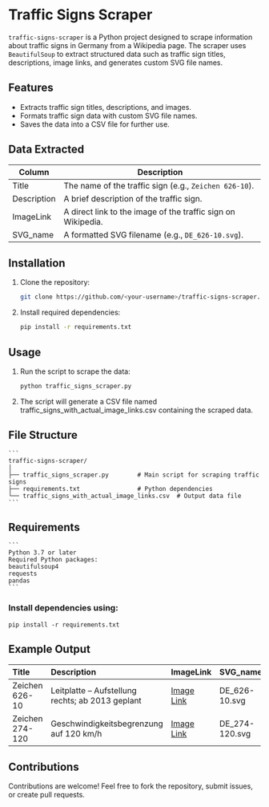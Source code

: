 # Traffic Signs Scraper

`traffic-signs-scraper` is a Python project designed to scrape information about traffic signs in Germany from a Wikipedia page. The scraper uses `BeautifulSoup` to extract structured data such as traffic sign titles, descriptions, image links, and generates custom SVG file names.

## Features

- Extracts traffic sign titles, descriptions, and images.
- Formats traffic sign data with custom SVG file names.
- Saves the data into a CSV file for further use.

## Data Extracted

| Column        | Description                                                     |
|---------------|-----------------------------------------------------------------|
| Title         | The name of the traffic sign (e.g., `Zeichen 626-10`).          |
| Description   | A brief description of the traffic sign.                        |
| ImageLink     | A direct link to the image of the traffic sign on Wikipedia.    |
| SVG_name      | A formatted SVG filename (e.g., `DE_626-10.svg`).               |

## Installation

1. Clone the repository:
   ```bash
   git clone https://github.com/<your-username>/traffic-signs-scraper.git
2. Install required dependencies:
    ```bash
    pip install -r requirements.txt
    ```
## Usage
1. Run the script to scrape the data:
    ```bash
    python traffic_signs_scraper.py
    ```
2. The script will generate a CSV file named traffic_signs_with_actual_image_links.csv containing the scraped data.
## File Structure
    ```
    traffic-signs-scraper/
    │
    ├── traffic_signs_scraper.py        # Main script for scraping traffic signs
    ├── requirements.txt                # Python dependencies
    └── traffic_signs_with_actual_image_links.csv  # Output data file
    ```
## Requirements
    ```
    Python 3.7 or later
    Required Python packages:
    beautifulsoup4
    requests
    pandas
    ```

### Install dependencies using:
    pip install -r requirements.txt
## Example Output

| Title           | Description                                      | ImageLink                                                                                                     | SVG_name     |
|:-----------------|:------------------------------------------------|:--------------------------------------------------------------------------------------------------------------|:-------------|
| Zeichen 626-10  | Leitplatte – Aufstellung rechts; ab 2013 geplant | [Image Link](https://upload.wikimedia.org/wikipedia/commons/thumb/4/4b/Zeichen_626-10.svg/80px-Zeichen_626-10.svg.png) | DE_626-10.svg |
| Zeichen 274-120 | Geschwindigkeitsbegrenzung auf 120 km/h          | [Image Link](https://upload.wikimedia.org/wikipedia/commons/thumb/a/a3/Zeichen_274-120.svg/80px-Zeichen_274-120.svg.png) | DE_274-120.svg |


## Contributions
Contributions are welcome! Feel free to fork the repository, submit issues, or create pull requests.